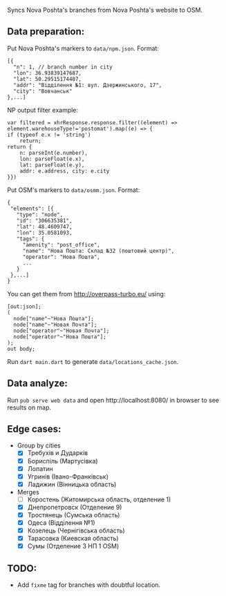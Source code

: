 Syncs Nova Poshta's branches from Nova Poshta's website to OSM.

Data preparation:
-----------------
Put Nova Poshta's markers to `data/npm.json`. Format:

```
[{
  "n": 1, // branch number in city
  "lon": 36.93839147687,
  "lat": 50.29515174407,
  "addr": "Відділення №1: вул. Дзержинського, 17",
  "city": "Вовчанськ"
},...]
```
NP output filter example:
```
var filtered = xhrResponse.response.filter((element) => element.warehouseType!='postomat').map((e) => {
if (typeof e.x != 'string') 
    return; 
return {
    n: parseInt(e.number), 
    lon: parseFloat(e.x), 
    lat: parseFloat(e.y), 
    addr: e.address, city: e.city
}})
```

Put OSM's markers to `data/osmm.json`. Format:                                      
```
{
 "elements": [{
   "type": "node",
   "id": "306635381",
   "lat": 48.4609747,
   "lon": 35.0581093,
   "tags": {
     "amenity": "post_office",
     "name": "Нова Пошта: Склад №32 (поштовий центр)",
     "operator": "Нова Пошта",
     ...
   }
 },...]
}  
```

You can get them from http://overpass-turbo.eu/ using:
```
[out:json];
(
  node["name"~"Нова Пошта"];
  node["name"~"Новая Почта"];
  node["operator"~"Новая Почта"];
  node["operator"~"Нова Пошта"];
);
out body;
```

Run `dart main.dart` to generate `data/locations_cache.json`.

Data analyze:
-------------
Run `pub serve web data` and open http://localhost:8080/ in browser to see results on map.

Edge cases:
-----------
- Group by cities
  - [x] Требухів и Дударків
  - [x] Бориспіль (Мартусівка)
  - [x] Лопатин
  - [x] Угринів (Івано-Франківськ)
  - [x] Ладижин (Вінницька область)
- Merges
  - [ ] Коростень (Житомирська область, отделение 1)
  - [x] Днепропетровск (Отделение 9)
  - [x] Тростянець (Сумська область)
  - [x] Одеса (Відділення №1)
  - [x] Козелець (Чернігівська область)
  - [x] Тарасовка (Киевская область)
  - [x] Сумы (Отделение 3 НП 1 OSM)
      
TODO:
-----
- Add `fixme` tag for branches with doubtful location.